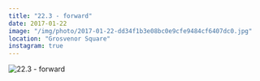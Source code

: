 ```yaml
---
title: "22.3 - forward"
date: 2017-01-22
image: "/img/photo/2017-01-22-dd34f1b3e08bc0e9cfe9484cf6407dc0.jpg"
location: "Grosvenor Square"
instagram: true
---
```


![22.3 - forward](/img/photo/2017-01-22-dd34f1b3e08bc0e9cfe9484cf6407dc0.jpg)

